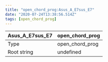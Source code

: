 ```yaml
---
title: "open_chord_prog:Asus_A_E7sus_E7"
date: "2020-07-24T13:38:56.514Z"
tags: [open_chord_prog]
---
```


|Asus_A_E7sus_E7|open_chord_prog|
|---|---|
|Type|open_chord_prog|
|Root string|undefined|

